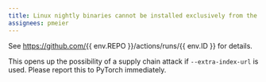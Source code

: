 ```yaml
---
title: Linux nightly binaries cannot be installed exclusively from the PyTorch wheel indices
assignees: pmeier
---
```


See https://github.com/{{ env.REPO }}/actions/runs/{{ env.ID }} for details.

This opens up the possibility of a supply chain attack if `--extra-index-url` is used.
Please report this to PyTorch immediately.
